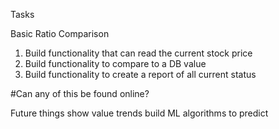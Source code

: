 Tasks

Basic Ratio Comparison
1. Build functionality that can read the current stock price
2. Build functionality to compare to a DB value
3. Build functionality to create a report of all current status

#Can any of this be found online?

Future things
show value trends
build ML algorithms to predict

